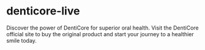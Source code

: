 # denticore-live
Discover the power of DentiCore for superior oral health. Visit the DentiCore official site to buy the original product and start your journey to a healthier smile today.
